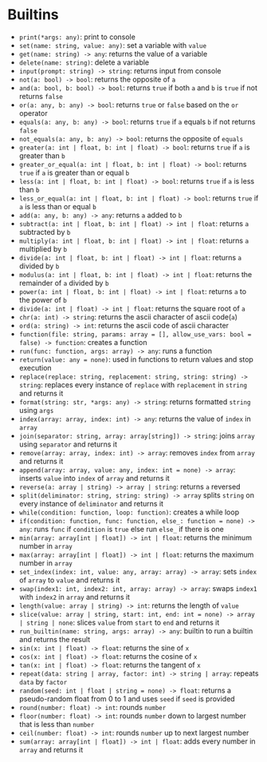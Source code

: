 # Builtins
- `print(*args: any)`: print to console
- `set(name: string, value: any)`: set a variable with `value`
- `get(name: string) -> any`: returns the value of a variable
- `delete(name: string)`: delete a variable
- `input(prompt: string) -> string`: returns input from console
- `not(a: bool) -> bool`: returns the opposite of `a`
- `and(a: bool, b: bool) -> bool`: returns `true` if both `a` and `b` is `true` if not returns `false`
- `or(a: any, b: any) -> bool`: returns `true` or `false` based on the `or` operator
- `equals(a: any, b: any) -> bool`: returns `true` if `a` equals `b` if not returns `false`
- `not_equals(a: any, b: any) -> bool`: returns the opposite of `equals`
- `greater(a: int | float, b: int | float) -> bool`: returns `true` if `a` is greater than `b`
- `greater_or_equal(a: int | float, b: int | float) -> bool`: returns `true` if `a` is greater than or equal `b`
- `less(a: int | float, b: int | float) -> bool`: returns `true` if `a` is less than `b`
- `less_or_equal(a: int | float, b: int | float) -> bool`: returns `true` if `a` is less than or equal `b`
- `add(a: any, b: any) -> any`: returns `a` added to `b`
- `subtract(a: int | float, b: int | float) -> int | float`: returns `a` subtracted by `b`
- `multiply(a: int | float, b: int | float) -> int | float`: returns `a` multiplied by `b`
- `divide(a: int | float, b: int | float) -> int | float`: returns `a` divided by `b`
- `modulus(a: int | float, b: int | float) -> int | float`: returns the remainder of `a` divided by `b`
- `power(a: int | float, b: int | float) -> int | float`: returns `a` to the power of `b`
- `divide(a: int | float) -> int | float`: returns the square root of `a`
- `chr(a: int) -> string`: returns the ascii character of ascii code(`a`)
- `ord(a: string) -> int`: returns the ascii code of ascii character
- `function(file: string, params: array = [], allow_use_vars: bool = false) -> function`: creates a function
- `run(func: function, args: array) -> any`: runs a function
- `return(value: any = none)`: used in functions to return values and stop execution
- `replace(replace: string, replacement: string, string: string) -> string`: replaces every instance of `replace` with `replacement` in `string` and returns it
- `format(string: str, *args: any) -> string`: returns formatted `string` using `args`
- `index(array: array, index: int) -> any`: returns the value of `index` in `array`
- `join(separator: string, array: array[string]) -> string`: joins `array` using `separator` and returns it
- `remove(array: array, index: int) -> array`: removes `index` from `array` and returns it
- `append(array: array, value: any, index: int = none) -> array`: inserts `value` into `index` of `array` and returns it
- `reverse(a: array | string) -> array | string`: returns `a` reversed
- `split(deliminator: string, string: string) -> array` splits `string` on every instance of `deliminator` and returns it
- `while(condition: function, loop: function)`: creates a while loop
- `if(condition: function, func: function, else_: function = none) -> any`: runs `func` if `condition` is `true` else run `else_` if there is one
- `min(array: array[int | float]) -> int | float`: returns the minimum number in `array`
- `max(array: array[int | float]) -> int | float`: returns the maximum number in `array`
- `set_index(index: int, value: any, array: array) -> array`: sets `index` of `array` to `value` and returns it
- `swap(index1: int, index2: int, array: array) -> array`: swaps `index1` with `index2` in `array` and returns it
- `length(value: array | string) -> int`: returns the length of `value`
- `slice(value: array | string, start: int, end: int = none) -> array | string | none`: slices `value` from `start` to `end` and returns it
- `run_builtin(name: string, args: array) -> any`: builtin to run a builtin and returns the result
- `sin(x: int | float) -> float`: returns the sine of `x`
- `cos(x: int | float) -> float`: returns the cosine of `x`
- `tan(x: int | float) -> float`: returns the tangent of `x`
- `repeat(data: string | array, factor: int) -> string | array`: repeats `data` by `factor`
- `random(seed: int | float | string = none) -> float`: returns a pseudo-random float from 0 to 1 and uses `seed` if `seed` is provided
- `round(number: float) -> int`: rounds `number`
- `floor(number: float) -> int`: rounds `number` down to largest number that is less than `number`
- `ceil(number: float) -> int`: rounds `number` up to next largest number
- `sum(array: array[int | float]) -> int | float`: adds every number in `array` and returns it